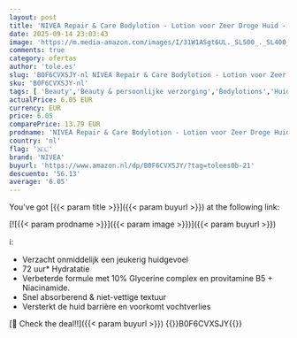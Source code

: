 ```yaml
---
layout: post
title: 'NIVEA Repair & Care Bodylotion - Lotion voor Zeer Droge Huid - 72u Hydraterende Serum - met Niacinamide  Glycerine en Provitamine B5 - Lichaamsverzorging - 400 ml'
date: 2025-09-14 23:03:43
image: 'https://m.media-amazon.com/images/I/31W1ASgt6UL._SL500_._SL400_.jpg'
comments: true
category: ofertas
author: 'tole.es'
slug: 'B0F6CVXSJY-nl NIVEA Repair & Care Bodylotion - Lotion voor Zeer Droge...'
sku: 'B0F6CVXSJY-nl'
tags: [ 'Beauty','Beauty & persoonlijke verzorging','Bodylotions','Huidverzorging','Lichaamverzorgingsproducten','Vochtinbrengende middelen voor lichaam','nivea','🇳🇱', ]
actualPrice: 6.05 EUR
currency: EUR
price: 6.05
comparePrice: 13.79 EUR
prodname: 'NIVEA Repair & Care Bodylotion - Lotion voor Zeer Droge Huid - 72u Hydraterende Serum - met Niacinamide  Glycerine en Provitamine B5 - Lichaamsverzorging - 400 ml'
country: 'nl'
flag: '🇳🇱'
brand: 'NIVEA'
buyurl: 'https://www.amazon.nl/dp/B0F6CVXSJY/?tag=tolees0b-21'
descuento: '56.13'
average: '6.05'
---
```


You've got [{{< param title >}}]({{< param buyurl >}}) at the following link:

[![{{< param prodname >}}]({{< param image >}})]({{< param buyurl >}})

ℹ️:

- Verzacht onmiddelijk een jeukerig huidgevoel
- 72 uur* Hydratatie
- Verbeterde formule met 10% Glycerine complex en provitamine B5 + Niacinamide.
- Snel absorberend & niet-vettige textuur
- Versterkt de huid barrière en voorkomt vochtverlies

[🛒 Check the deal!!]({{< param buyurl >}})
{{<world>}}B0F6CVXSJY{{</world>}}
